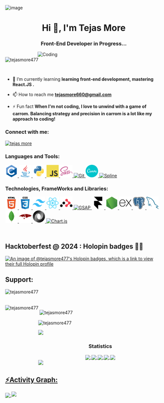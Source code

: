 ![image](https://github.com/TejasMore477/TejasMore477/assets/132757112/16b2ae1d-d7ab-4c3f-945b-6aabb1d454b5)

<h1 align="center">Hi 👋, I'm Tejas More</h1>
<h3 align="center">Front-End Developer in Progress...</h3>
<img align="right" alt="Coding" width="400" src="https://media.tenor.com/rePDfDWO3XoAAAAd/hacking.gif">

<p align="left"> <img src="https://komarev.com/ghpvc/?username=tejasmore477&label=Profile%20views&color=0e75b6&style=flat" alt="tejasmore477" /> </p>

<p align="left"> <a href="https://twitter.com/" target="blank"><img src="https://img.shields.io/twitter/follow/?logo=twitter&style=for-the-badge" alt="" /></a> </p>

- 🌱 I’m currently learning **learning front-end development, mastering React.JS .**

- 📫 How to reach me **tejasmore660@gmail.com**

- ⚡ Fun fact **When I'm not coding, I love to unwind with a game of carrom. Balancing strategy and precision in carrom is a lot like my approach to coding!**

<h3 align="left">Connect with me:</h3>
<p align="left">
<a href="https://linkedin.com/in/tejas more" target="blank"><img align="center" src="https://raw.githubusercontent.com/rahuldkjain/github-profile-readme-generator/master/src/images/icons/Social/linked-in-alt.svg" alt="tejas more" height="30" width="40" /></a>
</p>

<h3 align="left">Languages and Tools:</h3>
<p align="left">
  <a href="https://www.cprogramming.com/" target="_blank" rel="noreferrer">
    <img src="https://raw.githubusercontent.com/devicons/devicon/master/icons/c/c-original.svg" alt="C" width="40" height="40"/>
  </a>
  <a href="https://www.java.com" target="_blank" rel="noreferrer">
    <img src="https://github.com/devicons/devicon/blob/master/icons/java/java-original.svg" alt="Java" width="40" height="40"/>
  </a>
  <a href="https://www.python.org/" target="_blank" rel="noreferrer">
    <img src="https://github.com/devicons/devicon/blob/master/icons/python/python-original.svg" alt="Python" width="40" height="40"/>
  </a>
  <a href="https://developer.mozilla.org/en-US/docs/Web/JavaScript" target="_blank" rel="noreferrer">
    <img src="https://raw.githubusercontent.com/devicons/devicon/master/icons/javascript/javascript-original.svg" alt="JavaScript" width="40" height="40"/>
  </a>
  <a href="https://sass-lang.com/" target="_blank" rel="noreferrer">
    <img src="https://github.com/devicons/devicon/blob/master/icons/sass/sass-original.svg" alt="SASS" width="40" height="40"/>
  </a>
  <a href="https://git-scm.com/" target="_blank" rel="noreferrer">
    <img src="https://www.vectorlogo.zone/logos/git-scm/git-scm-icon.svg" alt="Git" width="40" height="40"/>
  </a>
  <a href="https://www.canva.com/" target="_blank" rel="noreferrer">
    <img src="https://github.com/devicons/devicon/blob/master/icons/canva/canva-original.svg" alt="Canva" width="40" height="40"/>
  </a>
  <a href="https://spline.design/" target="_blank" rel="noreferrer">
    <img src="https://spline.design/_next/image?url=%2F_next%2Fstatic%2Fmedia%2Fspline_logo.647803e0.png&w=128&q=75" alt="Spline" width="40" height="40"/>
  </a>
</p>
<!-- <p align="left" display="block"> <a href="https://www.cprogramming.com/" target="_blank" rel="noreferrer"> <img src="https://raw.githubusercontent.com/devicons/devicon/master/icons/c/c-original.svg" alt="c" width="40" height="40"/> </a> <a href="https://www.java.com" target="_blank" rel="noreferrer"> <img src="https://github.com/devicons/devicon/blob/master/icons/python/python-original.svg" alt="python" width="40" height="40"/> </a>
<a href="https://www.python.org/" target="_blank" rel="noreferrer"> <img src="https://raw.githubusercontent.com/devicons/devicon/master/icons/java/java-original.svg" alt="java" width="40" height="40"/> </a>
<a href="https://developer.mozilla.org/en-US/docs/Web/JavaScript" target="_blank" rel="noreferrer"> <img src="https://raw.githubusercontent.com/devicons/devicon/master/icons/javascript/javascript-original.svg" alt="javascript" width="40" height="40"/> </a>   -->
<!--   <a href="https://sass-lang.com/" target="_blank" rel="noreferrer"> <img src="https://github.com/devicons/devicon/blob/master/icons/sass/sass-original.svg" alt="SASS" width="40" height="40"/> </a>
<a href="https://git-scm.com/" target="_blank" rel="noreferrer"> <img src="https://www.vectorlogo.zone/logos/git-scm/git-scm-icon.svg" alt="git" width="40" height="40"/> </a>
<a href="https://www.canva.com/" target="_blank" rel="noreferrer"> <img src="https://github.com/devicons/devicon/blob/master/icons/canva/canva-original.svg" alt="canva" width="40" height="40"/> </a>
<a href="https://spline.design/" target="_blank" rel="noreferrer">  <img src="https://spline.design/_next/image?url=%2F_next%2Fstatic%2Fmedia%2Fspline_logo.647803e0.png&w=128&q=75" alt="Spline" width="40" height="40"/></a></p> -->

<h3 align="left">Technologies, FrameWorks and Libraries:</h3>
<p align="left">
  <!-- Frontend -->
  <a href="https://www.w3.org/html/" target="_blank" rel="noreferrer">
    <img src="https://raw.githubusercontent.com/devicons/devicon/master/icons/html5/html5-original-wordmark.svg" alt="HTML5" width="40" height="40"/>
  </a>
  <a href="https://www.w3schools.com/css/" target="_blank" rel="noreferrer">
    <img src="https://raw.githubusercontent.com/devicons/devicon/master/icons/css3/css3-original-wordmark.svg" alt="CSS3" width="40" height="40"/>
  </a>
  <a href="https://tailwindcss.com/" target="_blank" rel="noreferrer">
    <img src="https://github.com/devicons/devicon/blob/master/icons/tailwindcss/tailwindcss-original.svg" alt="Tailwind CSS" width="40" height="40"/>
  </a>
  <a href="https://react.dev/" target="_blank" rel="noreferrer">
    <img src="https://github.com/devicons/devicon/blob/master/icons/react/react-original.svg" alt="React.js" width="40" height="40"/>
  </a>
  <a href="https://reactrouter.com/en/main" target="_blank" rel="noreferrer">
    <img src="https://github.com/devicons/devicon/blob/master/icons/reactrouter/reactrouter-original.svg" alt="React Router" width="40" height="40"/>
  </a>
  <a href="https://gsap.com/" target="_blank" rel="noreferrer">
    <img src="https://github.com/TejasMore477/TejasMore477/assets/132757112/f12b6ff9-45f1-455f-907a-197afe24ab4e" alt="GSAP" width="40" height="40"/>
  </a>
  <a href="https://www.framer.com/motion/" target="_blank" rel="noreferrer">
    <img src="https://github.com/devicons/devicon/blob/master/icons/framermotion/framermotion-original.svg" alt="Framer Motion" width="40" height="40"/>
  </a>

  <!-- Backend -->
  <a href="https://nodejs.org/" target="_blank" rel="noreferrer">
    <img src="https://github.com/devicons/devicon/blob/master/icons/nodejs/nodejs-original.svg" alt="Node.js" width="40" height="40"/>
  </a>
  <a href="https://expressjs.com/" target="_blank" rel="noreferrer">
    <img src="https://github.com/devicons/devicon/blob/master/icons/express/express-original.svg" alt="Express.js" width="40" height="40"/>
  </a>

  <!-- Databases -->
  <a href="https://www.postgresql.org/" target="_blank" rel="noreferrer">
    <img src="https://github.com/devicons/devicon/blob/master/icons/postgresql/postgresql-original.svg" alt="PostgreSQL" width="40" height="40"/>
  </a>
  <a href="https://www.mysql.com/" target="_blank" rel="noreferrer">
    <img src="https://github.com/devicons/devicon/blob/master/icons/mysql/mysql-original.svg" alt="MySQL" width="40" height="40"/>
  </a>
  <a href="https://www.mongodb.com/" target="_blank" rel="noreferrer">
    <img src="https://github.com/devicons/devicon/blob/master/icons/mongodb/mongodb-original.svg" alt="MongoDB" width="40" height="40"/>
  </a>
  <a href="https://mongoosejs.com/" target="_blank" rel="noreferrer">
    <img src="https://github.com/devicons/devicon/blob/master/icons/mongoose/mongoose-original.svg" alt="MongoDB" width="40" height="40"/>
  </a>

  <!-- APIs & JSON -->
  <a href="https://www.json.org/json-en.html" target="_blank" rel="noreferrer">
    <img src="https://github.com/devicons/devicon/blob/master/icons/json/json-original.svg" alt="JSON" width="40" height="40"/>
  </a>
  
  <!-- Charts & Data Visualization -->
  <a href="https://www.chartjs.org/" target="_blank" rel="noreferrer">
    <img src="https://github.com/user-attachments/assets/b2c8690e-3565-4df6-a165-281bded8576e" alt="Chart.js" width="40" height="40"/>
  </a>
</p>
<!-- <p align="left" display="block"> <a href="https://www.w3.org/html/" target="_blank" rel="noreferrer"> <img src="https://raw.githubusercontent.com/devicons/devicon/master/icons/html5/html5-original-wordmark.svg" alt="html5" width="40" height="40"/> </a>  <a href="https://www.w3schools.com/css/" target="_blank" rel="noreferrer"> <img src="https://raw.githubusercontent.com/devicons/devicon/master/icons/css3/css3-original-wordmark.svg" alt="css3" width="40" height="40"/> </a> <a href="https://tailwindcss.com/" target="_blank" rel="noreferrer"> <img src="https://github.com/devicons/devicon/blob/master/icons/tailwindcss/tailwindcss-original.svg" alt="c" width="50" height="40"/> </a> 
<a href="https://gsap.com/" target="_blank" rel="noreferrer"> <img src="https://github.com/TejasMore477/TejasMore477/assets/132757112/f12b6ff9-45f1-455f-907a-197afe24ab4e" alt="c" width="50" height="40"/> </a>
<a href="https://react.dev/" target="_blank" rel="noreferrer"> <img src="https://github.com/devicons/devicon/blob/master/icons/react/react-original.svg" alt="react" width="50" height="40"/> </a>
  <a href="https://www.json.org/json-en.html" target="_blank" rel="noreferrer"> <img src="https://github.com/devicons/devicon/blob/master/icons/json/json-original.svg" alt="JSON" width="50" height="40"/> </a>
  <a href="https://reactrouter.com/en/main" target="_blank" rel="noreferrer"> <img src="https://github.com/devicons/devicon/blob/master/icons/reactrouter/reactrouter-original.svg" alt="ReactRouter" width="50" height="40"/> </a>
  <a href="https://www.framer.com/motion/" target="_blank" rel="noreferrer"> <img src="https://github.com/devicons/devicon/blob/master/icons/framermotion/framermotion-original.svg" alt="FRAMMER" width="50" height="40"/> </a>
    <a href="https://www.chartjs.org/" target="_blank" rel="noreferrer"> <img src="https://github.com/user-attachments/assets/b2c8690e-3565-4df6-a165-281bded8576e" alt="c" width="45" height="40"/> </a>
</p> -->
<br/>
<h2 align="left" > Hacktoberfest @ 2024 : Holopin badges 🐱‍👤 </h2>

[![An image of @tejasmore477's Holopin badges, which is a link to view their full Holopin profile](https://holopin.me/tejasmore477)](https://holopin.io/@tejasmore477)
  
<h2 align="left">Support:</h2>
<p><a href="https://www.buymeacoffee.com/tejasmore477"> <img align="left" src="https://cdn.buymeacoffee.com/buttons/v2/default-yellow.png" height="50" width="210" alt="tejasmore477" /></a></p><br><br><br>

<img align="left" height="180em" src="https://github-readme-stats.vercel.app/api/top-langs/?username=tejasmore477&layout=compact&theme=dark" alt="tejasmore477" />
<p>&nbsp;<img align="center" height="180em" src="https://github-readme-stats.vercel.app/api?username=tejasmore477&show_icons=true&locale=en&theme=dark" alt="tejasmore477" /></p>
<p><img align="center" height="180em" src="https://github-readme-streak-stats.herokuapp.com/?user=tejasmore477&theme=dark" alt="tejasmore477" /></p>

<img src="https://user-images.githubusercontent.com/73097560/115834477-dbab4500-a447-11eb-908a-139a6edaec5c.gif"><h3 align="center">Statistics</h3>
<div align="center">
<a href="https://github.com/tejasmore477">
<img align="center" src="http://github-profile-summary-cards.vercel.app/api/cards/stats?username=tejasmore477&theme=dark" height="180em" />
<img align="center" src="http://github-profile-summary-cards.vercel.app/api/cards/most-commit-language?username=tejasmore477&theme=dark" height="180em" />
<img align="center" src="http://github-profile-summary-cards.vercel.app/api/cards/repos-per-language?username=tejasmore477&theme=dark" height="180em" />
<img align="center" src="http://github-profile-summary-cards.vercel.app/api/cards/productive-time?username=tejasmore477&theme=dark" height="180em" />
<img align="center" src="http://github-profile-summary-cards.vercel.app/api/cards/profile-details?username=tejasmore477&theme=dark" height="180em" />
</div>
<img src="https://user-images.githubusercontent.com/73097560/115834477-dbab4500-a447-11eb-908a-139a6edaec5c.gif"><h2 align="left">⚡Activity Graph:</h2>
<img align="center" src="https://github-readme-activity-graph.vercel.app/graph?username=tejasmore477&theme=high-contrast"/>
  


<img src="https://raw.githubusercontent.com/Trilokia/Trilokia/379277808c61ef204768a61bbc5d25bc7798ccf1/bottom_header.svg" />
